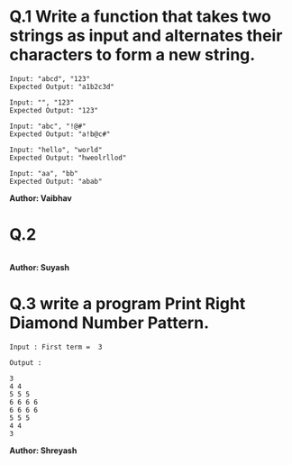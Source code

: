 # Q.1 Write a function that takes two strings as input and alternates their characters to form a new string.
```
Input: "abcd", "123"
Expected Output: "a1b2c3d"

Input: "", "123"
Expected Output: "123"

Input: "abc", "!@#"
Expected Output: "a!b@c#"

Input: "hello", "world"
Expected Output: "hweolrllod"

Input: "aa", "bb"
Expected Output: "abab"
```
**Author: Vaibhav**

# Q.2 

```

```
**Author: Suyash**

# Q.3 write a program Print Right Diamond Number Pattern.
```
Input : First term =  3

Output :

3
4 4
5 5 5
6 6 6 6
6 6 6 6
5 5 5
4 4
3

```
**Author: Shreyash**

